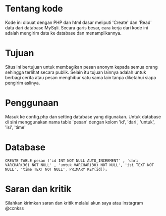 # Tentang kode
Kode ini dibuat dengan PHP dan html dasar meliputi 'Create' dan 'Read' data dari database MySqli. Secara garis besar, cara kerja dari kode ini adalah mengirim data ke database dan menampilkannya.

# Tujuan
Situs ini bertujuan untuk membagikan pesan anonym kepada semua orang sehingga terlihat secara publik. Selain itu tujuan lainnya adalah untuk berbagi cerita atau pesan menghibur satu sama lain tanpa diketahui siapa pengirim aslinya.

# Penggunaan
Masuk ke config.php dan setting database yang digunakan.
Untuk database di sini menggunakan nama table 'pesan' dengan kolom 'id', 'dari', 'untuk', 'isi', 'time'

# Database
`
CREATE TABLE pesan ('id INT NOT NULL AUTO_INCREMENT' , 'dari VARCHAR(30) NOT NULL' , 'untuk VARCHAR(30) NOT NULL', 'isi TEXT NOT NULL', 'time TEXT NOT NULL', PRIMARY KEY(id));
`

# Saran dan kritik
Silahkan kirimkan saran dan kritik melalui akun saya atau Instagram @ccnkss 
